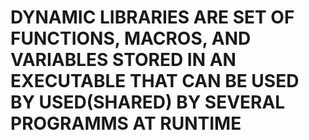 # **DYNAMIC LIBRARIES ARE SET OF FUNCTIONS, MACROS, AND VARIABLES STORED IN AN EXECUTABLE THAT CAN BE USED BY USED(SHARED) BY SEVERAL PROGRAMMS AT RUNTIME**
